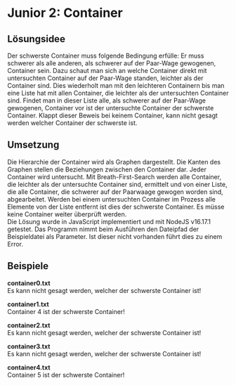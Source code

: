 # Junior 2: Container

## Lösungsidee

Der schwerste Container muss folgende Bedingung erfülle: Er muss schwerer als alle anderen, als schwerer auf der Paar-Wage gewogenen, Container sein. Dazu schaut man sich an welche Container direkt mit untersuchten Container auf der Paar-Wage standen, leichter als der Container sind. Dies wiederholt man mit den leichteren Containern bis man eine Liste hat mit allen Container, die leichter als der untersuchten Container sind. Findet man in dieser Liste alle, als schwerer auf der Paar-Wage gewogenen, Container vor ist der untersuchte Container der schwerste Container. Klappt dieser Beweis bei keinem Container, kann nicht gesagt werden welcher Container der schwerste ist.


## Umsetzung

Die Hierarchie der Container wird als Graphen dargestellt. Die Kanten des Graphen stellen die Beziehungen zwischen den Container dar. Jeder Container wird untersucht. Mit Breath-First-Search werden alle Container, die leichter als der untersuchte Container sind, ermittelt und von einer Liste, die alle Container, die schwerer auf der Paarwaage gewogen worden sind, abgearbeitet. Werden bei einem untersuchten Container im Prozess alle Elemente von der Liste entfernt ist dies der schwerste Container. Es müsse keine Container weiter überprüft werden.  
Die Lösung wurde in JavaScript implementiert und mit NodeJS v16.17.1 getestet. Das Programm nimmt beim Ausführen den Dateipfad der Beispieldatei als Parameter. Ist dieser nicht vorhanden führt dies zu einem Error.

## Beispiele

**container0.txt**  
Es kann nicht gesagt werden, welcher der schwerste Container ist!

**container1.txt**  
Container 4 ist der schwerste Container!

**container2.txt**  
Es kann nicht gesagt werden, welcher der schwerste Container ist!

**container3.txt**  
Es kann nicht gesagt werden, welcher der schwerste Container ist!

**container4.txt**  
Container 5 ist der schwerste Container!
